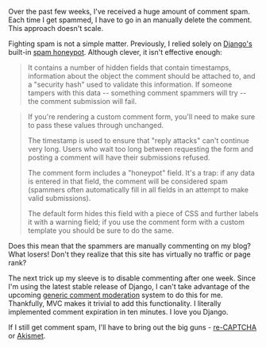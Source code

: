 Over the past few weeks, I've received a huge amount of comment spam.  Each time I get spammed, I have to go in an manually delete the comment.  This approach doesn't scale.

Fighting spam is not a simple matter.  Previously, I relied solely on [Django's](http://www.djangoproject.com/) built-in [spam honeypot](http://docs.djangoproject.com/en/dev/ref/contrib/comments/#notes-on-the-comment-form).  Although clever, it isn't effective enough:

>It contains a number of hidden fields that contain timestamps, information about the object the comment should be attached to, and a "security hash" used to validate this information. If someone tampers with this data -- something comment spammers will try -- the comment submission will fail.

>If you're rendering a custom comment form, you'll need to make sure to pass these values through unchanged.
>
>The timestamp is used to ensure that "reply attacks" can't continue very long. Users who wait too long between requesting the form and posting a comment will have their submissions refused.
>
>The comment form includes a "honeypot" field. It's a trap: if any data is entered in that field, the comment will be considered spam (spammers often automatically fill in all fields in an attempt to make valid submissions).
>
>The default form hides this field with a piece of CSS and further labels it with a warning field; if you use the comment form with a custom template you should be sure to do the same.

Does this mean that the spammers are manually commenting on my blog?  What losers!  Don't they realize that this site has virtually no traffic or page rank?

The next trick up my sleeve is to disable commenting after one week. Since I'm using the latest stable release of Django, I can't take advantage of the upcoming [generic comment moderation](http://docs.djangoproject.com/en/dev/ref/contrib/comments/moderation/) system to do this for me.  Thankfully, MVC makes it trivial to add this functionality.  I literally implemented comment expiration in ten minutes.  I love you Django.

If I still get comment spam, I'll have to bring out the big guns - [re-CAPTCHA](http://recaptcha.net/) or [Akismet](http://akismet.com/).  

